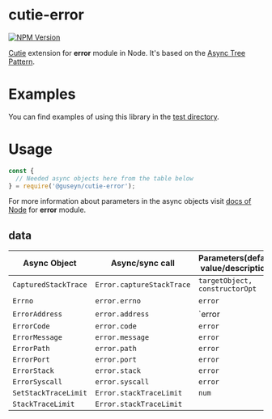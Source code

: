 # cutie-error

[![NPM Version][npm-image]][npm-url]

[Cutie](https://github.com/Guseyn/cutie) extension for <b>error</b> module in Node. It's based on the [Async Tree Pattern](https://github.com/Guseyn/async-tree-patern/blob/master/Async_Tree_Patern.pdf).


# Examples

You can find examples of using this library in the [test directory](https://github.com/Guseyn/cutie-error/tree/master/test).

# Usage

```js
const {
  // Needed async objects here from the table below
} = require('@guseyn/cutie-error');
```
For more information about parameters in the async objects visit [docs of Node](https://nodejs.org/en/docs/) for <b>error</b> module.

## data

| Async Object  | Async/sync call | Parameters(default value/description) | Representation result |
| ------------- | ----------------| ---------- | --------------------- |
| `CapturedStackTrace` | `Error.captureStackTrace` | `targetObject, constructorOpt` | `targetObject` |
| `Errno` | `error.errno` | `error` | `string|number` |
| `ErrorAddress` | `error.address` | `error|string` |
| `ErrorCode` | `error.code` | `error` | `string` |
| `ErrorMessage` | `error.message` | `error` | `string` |
| `ErrorPath` | `error.path` | `error` | `string` |
| `ErrorPort` | `error.port` | `error` | `number` |
| `ErrorStack` | `error.stack` | `error` | `string` |
| `ErrorSyscall` | `error.syscall` | `error` | `string` |
| `SetStackTraceLimit` | `Error.stackTraceLimit` | `num` | `num` |
| `StackTraceLimit` | `Error.stackTraceLimit` | | `num` |

[npm-image]: https://img.shields.io/npm/v/@guseyn/cutie-error.svg
[npm-url]: https://npmjs.org/package/@guseyn/cutie-error
